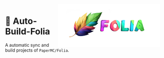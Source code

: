 <img src="./folia.png" alt="logo" height="140" align="right">

# 🔨 Auto-Build-Folia

A automatic sync and build projects of `PaperMC/Folia`.